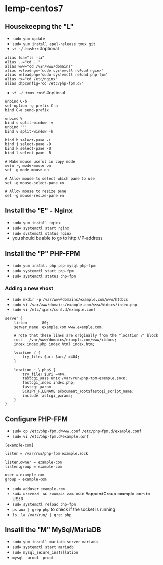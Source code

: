 # lemp-centos7

## Housekeeping the "L"

- `sudo yum update`
- `sudo yum install epel-release tmux git`
- `vi ~/.bashrc` #optional
```
alias lsa="ls -la"
alias ..="cd .."
alias www="cd /var/www/domains"
alias reloadngx="sudo systemctl reload nginx"
alias reloadphp="sudo systemctl reload php-fpm"
alias nx="cd /etc/nginx"
alias phpconfig="cd /etc/php-fpm.d/"
```

- `vi ~/.tmux.conf` #optional
```
unbind C-b
set-option -g prefix C-a
bind C-a send-prefix

unbind %
bind s split-window -v
unbind '"'
bind v split-window -h

bind h select-pane -L
bind j select-pane -D
bind k select-pane -U
bind l select-pane -R

# Make mouse useful in copy mode
setw -g mode-mouse on
set -g mode-mouse on

# Allow mouse to select which pane to use
set -g mouse-select-pane on

# Allow mouse to resize pane
set -g mouse-resize-pane on
```

## Install the "E" - Nginx

- `sudo yum install nginx`
- `sudo systemctl start nginx`
- `sudo systemctl status nginx`
- you should be able to go to http://IP-address

## Install the "P" PHP-FPM
- `sudo yum install php php-mysql php-fpm`
- `sudo systemctl start php-fpm`
- `sudo systemctl status php-fpm`

### Adding a new vhost

- `sudo mkdir -p /var/www/domains/example.com/www/htdocs`
- `sudo vi /var/www/domains/example.com/www/htdocs/index.php`
- `sudo vi /etc/nginx/conf.d/example.conf`

```
server {
    listen       80;
    server_name  example.com www.example.com;

    # note that these lines are originally from the "location /" block
    root   /var/www/domains/example.com/www/htdocs;
    index index.php index.html index.htm;

    location / {
        try_files $uri $uri/ =404;
    }

    location ~ \.php$ {
        try_files $uri =404;
        fastcgi_pass unix:/var/run/php-fpm-example.sock;
        fastcgi_index index.php;
        fastcgi_param
        SCRIPT_FILENAME $document_root$fastcgi_script_name;
        include fastcgi_params;
    }
}
```

## Configure PHP-FPM
- `sudo cp /etc/php-fpm.d/www.conf /etc/php-fpm.d/example.conf`
- `sudo vi /etc/php-fpm.d/example.conf`

```
[example-com]

listen = /var/run/php-fpm-example.sock

listen.owner = example-com
listen.group = example-com

user = example-com
group = example-com
```

- `sudo adduser example-com`
- `sudo usermod -aG example-com USER` #appendGroup example-com to USER
- `sudo systemctl reload php-fpm`
- `ps aux | grep php` to check if the socket is running
- `ls -la /var/run/ | grep php`

## Insatll the "M" MySql/MariaDB
- `sudo yum install mariadb-server mariadb`
- `sudo systemctl start mariadb`
- `sudo mysql_secure_installation`
- `mysql -uroot -proot`


